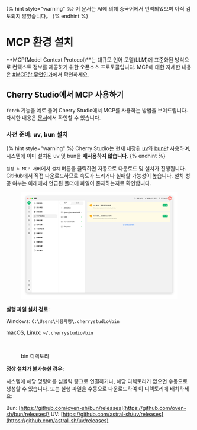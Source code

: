 
{% hint style="warning" %}
이 문서는 AI에 의해 중국어에서 번역되었으며 아직 검토되지 않았습니다。
{% endhint %}

# MCP 환경 설치

**MCP(Model Context Protocol)**는 대규모 언어 모델(LLM)에 표준화된 방식으로 컨텍스트 정보를 제공하기 위한 오픈소스 프로토콜입니다. MCP에 대한 자세한 내용은 [#MCP란 무엇인가](../../question-contact/knowledge.md#shen-me-shi-mcpmodel-context-protocol "mention")에서 확인하세요.

## Cherry Studio에서 MCP 사용하기

`fetch` 기능을 예로 들어 Cherry Studio에서 MCP를 사용하는 방법을 보여드립니다. 자세한 내용은 [문서](https://github.com/modelcontextprotocol/servers/tree/main/src/fetch)에서 확인할 수 있습니다.

### **사전 준비: uv, bun 설치**

{% hint style="warning" %}
Cherry Studio는 현재 내장된 [uv](https://github.com/astral-sh/uv)와 [bun](https://github.com/oven-sh/bun)만 사용하며, 시스템에 이미 설치된 uv 및 bun을 **재사용하지 않습니다**.
{% endhint %}

`설정 > MCP 서버`에서 `설치` 버튼을 클릭하면 자동으로 다운로드 및 설치가 진행됩니다. GitHub에서 직접 다운로드하므로 속도가 느리거나 실패할 가능성이 높습니다. 설치 성공 여부는 아래에서 언급된 폴더에 파일이 존재하는지로 확인합니다.

<figure><img src="../../.gitbook/assets/image (2) (1).png" alt=""><figcaption></figcaption></figure>

**실행 파일 설치 경로:**

Windows: `C:\Users\사용자명\.cherrystudio\bin`

macOS, Linux: `~/.cherrystudio/bin`

<figure><img src="../../.gitbook/assets/MCP-cherrystudio_bin_폴더.png" alt=""><figcaption><p>bin 디렉토리</p></figcaption></figure>

**정상 설치가 불가능한 경우:**

시스템에 해당 명령어를 심볼릭 링크로 연결하거나, 해당 디렉토리가 없으면 수동으로 생성할 수 있습니다. 또는 실행 파일을 수동으로 다운로드하여 이 디렉토리에 배치하세요:

Bun: [https://github.com/oven-sh/bun/releases](https://github.com/oven-sh/bun/releases)\
UV: [https://github.com/astral-sh/uv/releases](https://github.com/astral-sh/uv/releases)